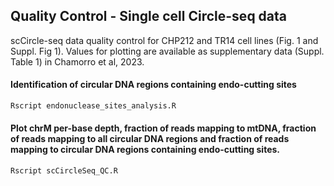 ## Quality Control - Single cell Circle-seq data 

scCircle-seq data quality control for CHP212 and TR14 cell lines (Fig. 1 and Suppl. Fig 1). Values for plotting are available as supplementary data (Suppl. Table 1) in Chamorro et al, 2023.

#### Identification of circular DNA regions containing endo-cutting sites

```bash
Rscript endonuclease_sites_analysis.R

```

#### Plot chrM per-base depth, fraction of reads mapping to mtDNA, fraction of reads mapping to all circular DNA regions and fraction of reads mapping to circular DNA regions containing endo-cutting sites.

```bash
Rscript scCircleSeq_QC.R

```
